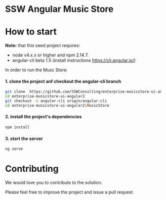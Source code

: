 # SSW Angular Music Store

# How to start

**Note:** that this seed project requires:
- node v4.x.x or higher and npm 2.14.7.
- angular-cli beta 1.5 (install instructions https://cli.angular.io/)

In order to run the Musc Store:
#### 1. clone the project anf checkout the angular-cli branch
```bash
git clone  https://github.com/SSWConsulting/enterprise-musicstore-ui-angular2
cd enterprise-musicstore-ui-angular2
git checkout -b angular-cli origin/angular-cli
cd enterprise-musicstore-ui-angular2\MusicStore
```
#### 2. install the project's dependencies
```bash
npm install
```
#### 3. start the server
```bash
ng serve
```

# Contributing 
We would love you to contribute to the solution. 

Please feel free to improve the project and issue a pull request.
